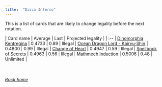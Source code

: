 ```yaml
---
title:  "Disco Inferno"
---
```


This is a list of cards that are likely to change legality before the next rotation.

| Card name | Average | Last | Projected legality |
| :-- |
[Dinomorphia Kentregina](https://db.ygoprodeck.com/card/?search=Dinomorphia%20Kentregina) | 0.4733 | 0.89 | Illegal |
[Ocean Dragon Lord - Kairyu-Shin](https://db.ygoprodeck.com/card/?search=Ocean%20Dragon%20Lord%20-%20Kairyu-Shin) | 0.4800 | 0.99 | Illegal |
[Change of Heart](https://db.ygoprodeck.com/card/?search=Change%20of%20Heart) | 0.4947 | 0.59 | Illegal |
[Spellbook of Secrets](https://db.ygoprodeck.com/card/?search=Spellbook%20of%20Secrets) | 0.4963 | 0.56 | Illegal |
[Mathmech Induction](https://db.ygoprodeck.com/card/?search=Mathmech%20Induction) | 0.5006 | 0.48 | Unlimited |

<br>

###### [Back home](index)